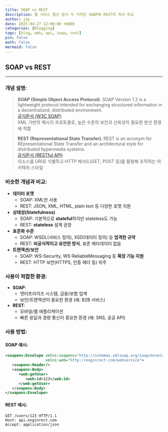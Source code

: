 ```yaml
---
title: SOAP vs REST
description: 웹 서비스 통신 방식 두 가지인 SOAP와 REST의 차이 비교
author: jay
date: 2025-04-27 12:00:00 +0800
categories: [Blogging]
tags: [blog, web, api, soap, rest]
pin: false
math: false
mermaid: false
---
```


## SOAP vs REST
---
### 개념 설명:
> **SOAP (Simple Object Access Protocol)**: SOAP Version 1.2 is a lightweight protocol intended for exchanging structured information in a decentralized, distributed environment.   
> [공식문서 (W3C SOAP)](https://www.w3.org/TR/soap/) \
> XML 기반의 메시지 프로토콜로, 높은 수준의 보안과 신뢰성이 필요한 분산 환경에 적합
> 
> **REST (Representational State Transfer)**: 
> REST is an acronym for REpresentational State Transfer and an architectural style for distributed hypermedia systems.  
> [공식문서 (RESTful API)](https://restfulapi.net/) \
> 리소스를 URI로 식별하고 HTTP 메서드(GET, POST 등)를 활용해 조작하는 아키텍처 스타일

### 비슷한 개념과 비교:
- **데이터 포맷**
  - SOAP: XML만 사용
  - REST: JSON, XML, HTML, plain text 등 다양한 포맷 지원
- **상태성(Statefulness)**
  - SOAP: 기본적으로 **stateful**하지만 stateless도 가능
  - REST: **stateless** 설계 권장
- **표준화 수준**
  - SOAP: WSDL(서비스 정의), XSD(데이터 정의) 등 **엄격한 규약**
  - REST: **비공식적이고 유연한 방식**, 표준 메타데이터 없음
- **트랜잭션/보안**
  - SOAP: WS-Security, WS-ReliableMessaging 등 **확장 기능 지원**
  - REST: HTTP 보안(HTTPS, 인증 헤더 등) 위주

### 사용이 적합한 환경:
- **SOAP**:
  - 엔터프라이즈 시스템, 금융/보험 업계
  - 보안/트랜잭션이 중요한 환경 (예: B2B 서비스)
- **REST**:
  - 모바일/웹 애플리케이션
  - 빠른 응답과 경량 통신이 중요한 환경 (예: SNS, 공공 API)

### 사용 방법:
#### SOAP 예시:
```xml
<soapenv:Envelope xmlns:soapenv="http://schemas.xmlsoap.org/soap/envelope/"
                  xmlns:web="http://enginrect.com/webservice">
   <soapenv:Header/>
   <soapenv:Body>
      <web:getUser>
         <web:id>123</web:id>
      </web:getUser>
   </soapenv:Body>
</soapenv:Envelope>
```

#### REST 예시:
```http
GET /users/123 HTTP/1.1
Host: api.enginrect.com
Accept: application/json
```
